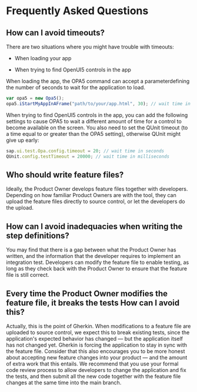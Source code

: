 <!-- loio02ef39f70a244c7cb0cb4d65be6ae396 -->

# Frequently Asked Questions



## How can I avoid timeouts?

There are two situations where you might have trouble with timeouts:

-   When loading your app

-   When trying to find OpenUI5 controls in the app


When loading the app, the OPA5 command can accept a parameterdefining the number of seconds to wait for the application to load.

```js
var opa5 = new Opa5();
opa5.iStartMyAppInAFrame("path/to/your/app.html", 30); // wait time in seconds
```

When trying to find OpenUI5 controls in the app, you can add the following settings to cause OPA5 to wait a different amount of time for a control to become available on the screen. You also need to set the QUnit timeout \(to a time equal to or greater than the OPA5 setting\), otherwise QUnit might give up early:

```js
sap.ui.test.Opa.config.timeout = 20; // wait time in seconds
QUnit.config.testTimeout = 20000; // wait time in milliseconds
```



## Who should write feature files?

Ideally, the Product Owner develops feature files together with developers. Depending on how familiar Product Owners are with the tool, they can upload the feature files directly to source control, or let the developers do the upload.



## How can I avoid inadequacies when writing the step definitions?

You may find that there is a gap between what the Product Owner has written, and the information that the developer requires to implement an integration test. Developers can modify the feature file to enable testing, as long as they check back with the Product Owner to ensure that the feature file is still correct.



## Every time the Product Owner modifies the feature file, it breaks the tests How can I avoid this?

Actually, this is the point of Gherkin. When modifications to a feature file are uploaded to source control, we expect this to break existing tests, since the application's expected behavior has changed — but the application itself has not changed yet. Gherkin is forcing the application to stay in sync with the feature file. Consider that this also encourages you to be more honest about accepting new feature changes into your product — and the amount of extra work that this entails. We recommend that you use your formal code review process to allow developers to change the application and fix the tests, and then submit all the new code together with the feature file changes at the same time into the main branch.


